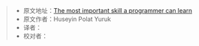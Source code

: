 > * 原文地址：[The most important skill a programmer can learn](https://www.freecodecamp.org/news/the-most-important-skill-a-programmer-can-learn-9d410c786baf/)
> * 原文作者：Huseyin Polat Yuruk
> * 译者：
> * 校对者：
